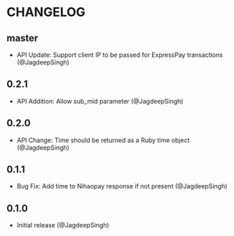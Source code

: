 # CHANGELOG

## master

* API Update: Support client IP to be passed for ExpressPay transactions (@JagdeepSingh)

## 0.2.1

* API Addition: Allow sub_mid parameter (@JagdeepSingh)

## 0.2.0

* API Change: Time should be returned as a Ruby time object (@JagdeepSingh)

## 0.1.1

* Bug Fix: Add time to Nihaopay response if not present (@JagdeepSingh)

## 0.1.0

* Initial release (@JagdeepSingh)
